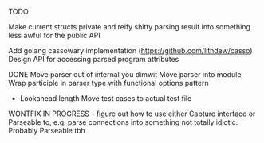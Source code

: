TODO

Make current structs private and reify shitty parsing result into something less awful for the public API

Add golang cassowary implementation (https://github.com/lithdew/casso)
Design API for accessing parsed program attributes

DONE
Move parser out of internal you dimwit
Move parser into module
Wrap participle in parser type with functional options pattern
 - Lookahead length
Move test cases to actual test file

WONTFIX
IN PROGRESS - figure out how to use either Capture interface or Parseable to, e.g. parse connections into something not totally idiotic. Probably Parseable tbh
